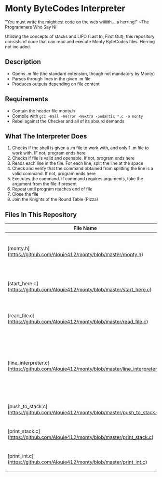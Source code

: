 # Monty ByteCodes Interpreter

"You must write the mightiest code on the web wiiiiith... a herring!" ~The Programmers Who Say Ni

Utilizing the concepts of stacks and LIFO (Last In, First Out), this repository consists of code that can read and execute Monty ByteCodes files. Herring not included.

## Description

* Opens .m file (the standard extension, though not mandatory by Monty)
* Parses through lines in the given .m file
* Produces outputs depending on file content

## Requirements

* Contain the header file monty.h
* Compile with ```gcc -Wall -Werror -Wextra -pedantic *.c -o monty```
* Rebel against the Checker and all of its absurd demands

## What The Interpreter Does

1. Checks if the shell is given a .m file to work with, and only 1 .m file to work with. IF not, program ends here
2. Checks if file is valid and openable. If not, program ends here
3. Reads each line in the file. For each line, split the line at the space
4. Check and verify that the command obtained from splitting the line is a valid command. If not, program ends here
5. Executes the command. If command requires arguments, take the argument from the file if present
6. Repeat until program reaches end of file
7. Close the file
8. Join the Knights of the Round Table (Pizza)

## Files In This Repository

| File Name | Description |
| --- | --- |
|[monty.h] (https://github.com/Alouie412/monty/blob/master/monty.h) | Header file. Contains libraries, structs, and function prototypes |
|[start_here.c] (https://github.com/Alouie412/monty/blob/master/start_here.c) | Main file that runs first. Checks for valid .m file |
|[read_file.c] (https://github.com/Alouie412/monty/blob/master/read_file.c) | File after main file. Checks if file is readable |
|[line_interpreter.c] (https://github.com/Alouie412/monty/blob/master/line_interpreter.c) | File that parses through lines and runs respective functions depending on command |
|[push_to_stack.c] (https://github.com/Alouie412/monty/blob/master/push_to_stack.c) | File that handles the ```push``` command |
|[print_stack.c] (https://github.com/Alouie412/monty/blob/master/print_stack.c) | File that handles the ```pall``` command |
|[print_int.c] (https://github.com/Alouie412/monty/blob/master/print_int.c) | File that handles the ```pint``` command |
